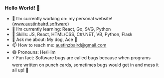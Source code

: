 ### Hello World! 👋

- 🔭 I’m currently working on: my personal website! (www.austinbaird.software)
- 🌱 I’m currently learning: React, Go, SVG, Python
- 💪 Skills: JS, React, HTML/CSS, C#/.NET, VB, Python, Flask
- 💬 Ask me about: My dog, Ace 🐶
- 📫 How to reach me: austinzbaird@gmail.com
- 😄 Pronouns: He/Him
- ⚡ Fun fact: Software bugs are called bugs because when programs were written on punch cards, sometimes bugs would get in and mess it all up! 🐛

